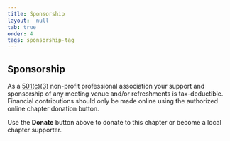 ```yaml
---
title: Sponsorship
layout:  null
tab: true
order: 4
tags: sponsorship-tag
---
```


## Sponsorship

As a [501(c)(3)](/about) non-profit professional
association your support and sponsorship of any meeting venue and/or
refreshments is tax-deductible. Financial contributions should only be
made online using the authorized online chapter donation button.

Use the **Donate** button above to donate to this chapter or become a local chapter supporter.